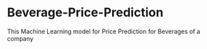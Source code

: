 # Beverage-Price-Prediction
This Machine Learning model for Price Prediction for Beverages of a company
